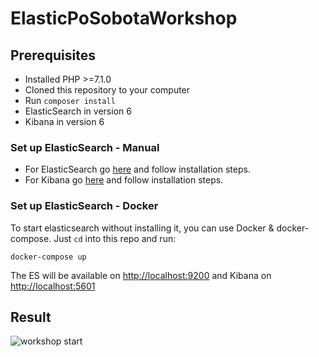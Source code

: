# ElasticPoSobotaWorkshop

## Prerequisites
- Installed PHP >=7.1.0
- Cloned this repository to your computer
- Run `composer install`
- ElasticSearch in version 6
- Kibana in version 6

### Set up ElasticSearch - Manual
- For ElasticSearch go [here](https://www.elastic.co/downloads/elasticsearch) and follow installation steps. 
- For Kibana go [here](https://www.elastic.co/downloads/kibana) and follow installation steps. 

### Set up ElasticSearch - Docker
To start elasticsearch without installing it, you can use Docker & docker-compose. Just `cd` into this repo and run:

```
docker-compose up
```

The ES will be available on [http://localhost:9200](http://localhost:9200) and Kibana on 
[http://localhost:5601](http://localhost:5601)
 
 
## Result 
![workshop start](https://raw.githubusercontent.com/VBoss/ElasticPosobotaWorkshop/master/www/images/workshop-start.png "Workshop start")
